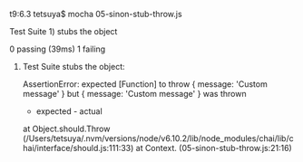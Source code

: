 t9:6.3 tetsuya$ mocha 05-sinon-stub-throw.js


  Test Suite
    1) stubs the object


  0 passing (39ms)
  1 failing

  1) Test Suite stubs the object:

      AssertionError: expected [Function] to throw { message: 'Custom message' } but { message: 'Custom message' } was thrown
      + expected - actual


      at Object.should.Throw (/Users/tetsuya/.nvm/versions/node/v6.10.2/lib/node_modules/chai/lib/chai/interface/should.js:111:33)
      at Context.<anonymous> (05-sinon-stub-throw.js:21:16)
